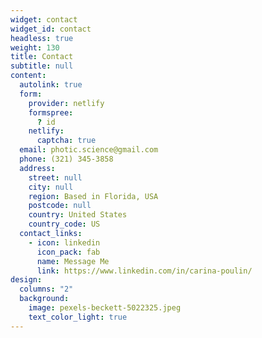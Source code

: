```yaml
---
widget: contact
widget_id: contact
headless: true
weight: 130
title: Contact
subtitle: null
content:
  autolink: true
  form:
    provider: netlify
    formspree:
      ? id
    netlify:
      captcha: true
  email: photic.science@gmail.com
  phone: (321) 345-3858
  address:
    street: null
    city: null
    region: Based in Florida, USA
    postcode: null
    country: United States
    country_code: US
  contact_links:
    - icon: linkedin
      icon_pack: fab
      name: Message Me
      link: https://www.linkedin.com/in/carina-poulin/
design:
  columns: "2"
  background:
    image: pexels-beckett-5022325.jpeg
    text_color_light: true
---
```

